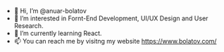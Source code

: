 - 👋 Hi, I’m @anuar-bolatov
- 👀 I’m interested in Fornt-End Development, UI/UX Design and User Research.
- 🌱 I’m currently learning React.
- 📫 You can reach me by visitng my website https://www.bolatov.com/
